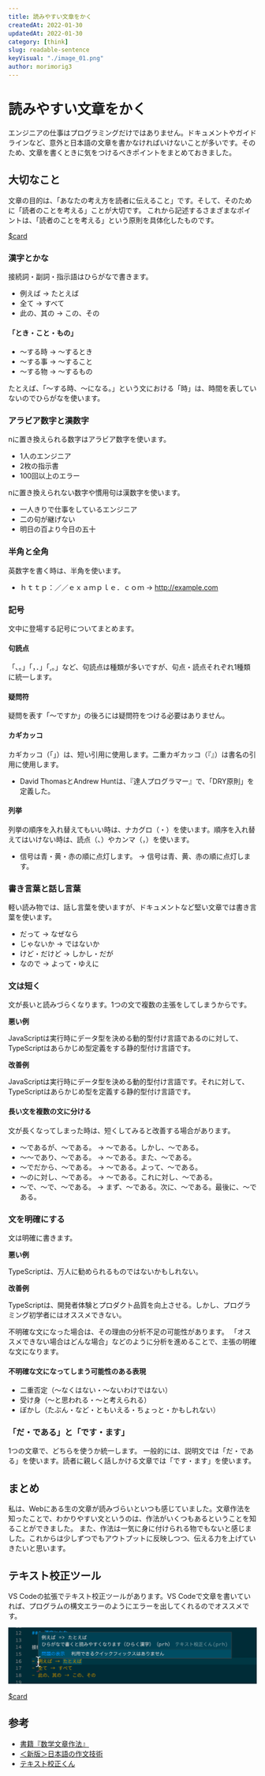 ```yaml
---
title: 読みやすい文章をかく
createdAt: 2022-01-30
updatedAt: 2022-01-30
category: [think]
slug: readable-sentence
keyVisual: "./image_01.png"
author: morimorig3
---
```


# 読みやすい文章をかく

エンジニアの仕事はプログラミングだけではありません。ドキュメントやガイドラインなど、意外と日本語の文章を書かなければいけないことが多いです。そのため、文章を書くときに気をつけるべきポイントをまとめておきました。

## 大切なこと

文章の目的は、「あなたの考え方を読者に伝えること」です。そして、そのために「読者のことを考える」ことが大切です。
これから記述するさまざまなポイントは、「読者のことを考える」という原則を具体化したものです。

[$card](https://amzn.to/3Hg1K1p)

### 漢字とかな

接続詞・副詞・指示語はひらがなで書きます。

- 例えば → たとえば
- 全て → すべて
- 此の、其の → この、その

#### 「とき・こと・もの」

- 〜する時 → 〜するとき
- 〜する事 → 〜すること
- 〜する物 → 〜するもの

たとえば、「〜する時、〜になる。」という文における「時」は、時間を表していないのでひらがなを使います。

### アラビア数字と漢数字

nに置き換えられる数字はアラビア数字を使います。

- 1人のエンジニア
- 2枚の指示書
- 100回以上のエラー

nに置き換えられない数字や慣用句は漢数字を使います。

- 一人きりで仕事をしているエンジニア
- 二の句が継げない
- 明日の百より今日の五十

### 半角と全角

英数字を書く時は、半角を使います。

- ｈｔｔｐ：／／ｅｘａｍｐｌｅ．ｃｏｍ → http://example.com

### 記号

文中に登場する記号についてまとめます。

#### 句読点

「、。」「，．」「,。」など、句読点は種類が多いですが、句点・読点それぞれ1種類に統一します。

#### 疑問符

疑問を表す「〜ですか」の後ろには疑問符をつける必要はありません。

#### カギカッコ

カギカッコ（「」）は、短い引用に使用します。二重カギカッコ（『』）は書名の引用に使用します。

- David ThomasとAndrew Huntは、『達人プログラマー』で、「DRY原則」を定義した。

#### 列挙

列挙の順序を入れ替えてもいい時は、ナカグロ（・）を使います。順序を入れ替えてはいけない時は、読点（、）やカンマ（，）を使います。

- 信号は青・黄・赤の順に点灯します。 → 信号は青、黄、赤の順に点灯します。

### 書き言葉と話し言葉

軽い読み物では、話し言葉を使いますが、ドキュメントなど堅い文章では書き言葉を使います。

- だって → なぜなら
- じゃないか → ではないか
- けど・だけど → しかし・だが
- なので → よって・ゆえに

### 文は短く

文が長いと読みづらくなります。1つの文で複数の主張をしてしまうからです。

**悪い例**

JavaScriptは実行時にデータ型を決める動的型付け言語であるのに対して、TypeScriptはあらかじめ型定義をする静的型付け言語です。

**改善例**

JavaScriptは実行時にデータ型を決める動的型付け言語です。それに対して、TypeScriptはあらかじめ型を定義する静的型付け言語です。

#### 長い文を複数の文に分ける

文が長くなってしまった時は、短くしてみると改善する場合があります。

- 〜であるが、〜である。 → 〜である。しかし、〜である。
- 〜〜であり、〜である。 → 〜である。また、〜である。
- 〜でだから、〜である。 → 〜である。よって、〜である。
- 〜のに対し、〜である。 → 〜である。これに対し、〜である。
- 〜で、〜で、〜である。 → まず、〜である。次に、〜である。最後に、〜である。

### 文を明確にする

文は明確に書きます。

**悪い例**

TypeScriptは、万人に勧められるものではないかもしれない。

**改善例**

TypeScriptは、開発者体験とプロダクト品質を向上させる。しかし、プログラミング初学者にはオススメできない。

不明確な文になった場合は、その理由の分析不足の可能性があります。
「オススメできない場合はどんな場合」などのように分析を進めることで、主張の明確な文になります。

#### 不明確な文になってしまう可能性のある表現

- 二重否定（〜なくはない・〜ないわけではない）
- 受け身（〜と思われる・〜と考えられる）
- ぼかし（たぶん・など・ともいえる・ちょっと・かもしれない）

### 「だ・である」と「です・ます」

1つの文章で、どちらを使うか統一します。
一般的には、説明文では「だ・である」を使います。読者に親しく話しかける文章では「です・ます」を使います。

## まとめ

私は、Webにある生の文章が読みづらいといつも感じていました。文章作法を知ったことで、わかりやすい文というのは、作法がいくつもあるということを知ることができました。
また、作法は一気に身に付けられる物でもないと感じました。これからは少しずつでもアウトプットに反映しつつ、伝える力を上げていきたいと思います。

## テキスト校正ツール

VS Codeの拡張でテキスト校正ツールがあります。VS Codeで文章を書いていれば、プログラムの構文エラーのようにエラーを出してくれるのでオススメです。

![テキスト校正ツール](./image_01.png)

[$card](https://marketplace.visualstudio.com/items?itemName=ICS.japanese-proofreading)

## 参考

- [書籍『数学文章作法』](https://www.hyuki.com/mw/)
- [＜新版＞日本語の作文技術](https://publications.asahi.com/ecs/detail/?item_id=17593)
- [テキスト校正くん](https://marketplace.visualstudio.com/items?itemName=ICS.japanese-proofreading)